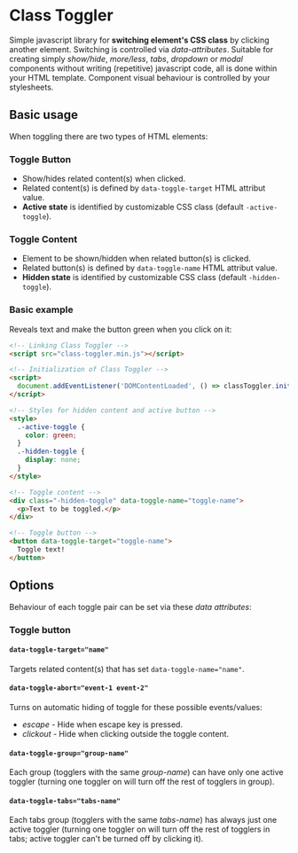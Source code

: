 # Class Toggler
Simple javascript library for **switching element's CSS class** by clicking another element. Switching is controlled via *data-attributes*. Suitable for creating simply *show/hide*, *more/less*, *tabs*, *dropdown* or *modal* components without writing (repetitive) javascript code, all is done within your HTML template. Component visual behaviour is controlled by your stylesheets.

## Basic usage
When toggling there are two types of HTML elements:

### Toggle Button
- Show/hides related content(s) when clicked.
- Related content(s) is defined by `data-toggle-target` HTML attribut value.
- **Active state** is identified by customizable CSS class (default `-active-toggle`).
### Toggle Content
- Element to be shown/hidden when related button(s) is clicked.
- Related button(s) is defined by `data-toggle-name` HTML attribut value.
- **Hidden state** is identified by customizable CSS class (default `-hidden-toggle`).

### Basic example
Reveals text and make the button green when you click on it:
```html
<!-- Linking Class Toggler -->
<script src="class-toggler.min.js"></script>

<!-- Initialization of Class Toggler -->
<script>
  document.addEventListener('DOMContentLoaded', () => classToggler.init());
</script>

<!-- Styles for hidden content and active button -->
<style>
  .-active-toggle {
    color: green;
  }
  .-hidden-toggle {
    display: none;
  }
</style>

<!-- Toggle content -->
<div class="-hidden-toggle" data-toggle-name="toggle-name">
  <p>Text to be toggled.</p>
</div>

<!-- Toggle button -->
<button data-toggle-target="toggle-name">
  Toggle text!
</button>
```

## Options
Behaviour of each toggle pair can be set via these *data attributes*:

### Toggle button

#### `data-toggle-target="name"`
Targets related content(s) that has set `data-toggle-name="name"`.

#### `data-toggle-abort="event-1 event-2"`
Turns on automatic hiding of toggle for these possible events/values:
- *escape* - Hide when escape key is pressed.
- *clickout* - Hide when clicking outside the toggle content.

#### `data-toggle-group="group-name"`
Each group (togglers with the same *group-name*) can have only one active toggler (turning one toggler on will turn off the rest of togglers in group).

#### `data-toggle-tabs="tabs-name"`
Each tabs group (togglers with the same *tabs-name*) has always just one active toggler (turning one toggler on will turn off the rest of togglers in tabs; active toggler can't be turned off by clicking it).

